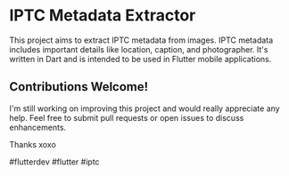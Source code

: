 # IPTC Metadata Extractor

This project aims to extract IPTC metadata from images. IPTC metadata includes important details like location, caption, and photographer. It's written in Dart and is intended to be used in Flutter mobile applications.

## Contributions Welcome!

I'm still working on improving this project and would really appreciate any help. Feel free to submit pull requests or open issues to discuss enhancements.

Thanks xoxo

#flutterdev #flutter #iptc
